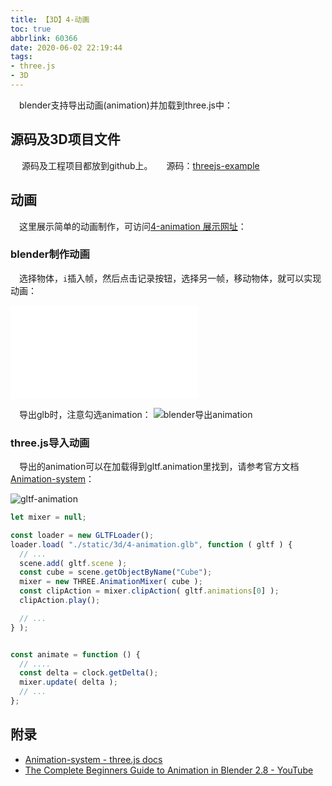 ```yaml
---
title: 【3D】4-动画
toc: true
abbrlink: 60366
date: 2020-06-02 22:19:44
tags:
- three.js
- 3D
---
```

&emsp;blender支持导出动画(animation)并加载到three.js中：

## 源码及3D项目文件
&emsp; 源码及工程项目都放到github上。
&emsp; 源码：[threejs-example](https://github.com/alwxkxk/threejs-example)


## 动画
&emsp;这里展示简单的动画制作，可访问[4-animation 展示网址](http://3d.scaugreen.cn/4-animation.html)：

### blender制作动画
&emsp;选择物体，`i`插入帧，然后点击记录按钮，选择另一帧，移动物体，就可以实现动画：

<iframe src="//player.bilibili.com/player.html?bvid=BV1kK4y1P7ga&page=1" scrolling="no" border="0" frameborder="no" framespacing="0" allowfullscreen="true" class="bilibili-video"> </iframe>

&emsp;导出glb时，注意勾选animation：
![blender导出animation](/blog/blog_images/3d/blender导出animation.webp)

### three.js导入动画
&emsp;导出的animation可以在加载得到gltf.animation里找到，请参考官方文档[Animation-system](https://threejs.org/docs/#manual/en/introduction/Animation-system)：

![gltf-animation](/blog/blog_images/3d/gltf-animation.webp)

```js
let mixer = null;

const loader = new GLTFLoader();
loader.load( "./static/3d/4-animation.glb", function ( gltf ) {
  // ...
  scene.add( gltf.scene );
  const cube = scene.getObjectByName("Cube");
  mixer = new THREE.AnimationMixer( cube );
  const clipAction = mixer.clipAction( gltf.animations[0] );
  clipAction.play();

  // ...
} );


const animate = function () {
  // ....
  const delta = clock.getDelta();
  mixer.update( delta );
  // ...
};
```


## 附录
- [Animation-system - three.js docs](https://threejs.org/docs/#manual/en/introduction/Animation-system)
- [The Complete Beginners Guide to Animation in Blender 2.8 - YouTube](https://www.youtube.com/watch?v=zp6kCe5Kmf4)